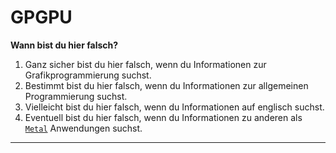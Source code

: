# GPGPU <!-- General Purpose Computation on Graphics Processing Unit -->

**Wann bist du hier falsch?**

1. Ganz sicher bist du hier falsch, wenn du Informationen zur Grafikprogrammierung suchst.
2. Bestimmt bist du hier falsch, wenn du Informationen zur allgemeinen Programmierung suchst.
3. Vielleicht bist du hier falsch, wenn du Informationen auf englisch suchst.
4. Eventuell bist du hier falsch, wenn du Informationen zu anderen als [`Metal`][Metal] Anwendungen suchst.





----
<!-- interne links -->
[Metal]: https://developer.apple.com/metal/